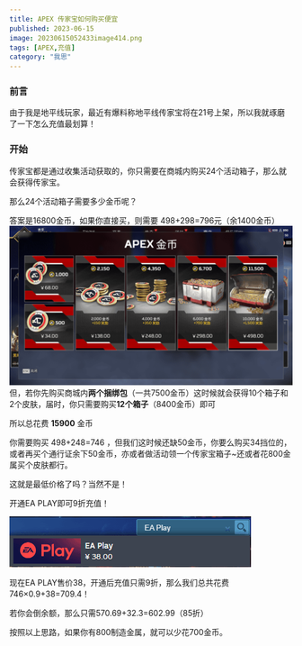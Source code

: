 ```yaml
---
title: APEX 传家宝如何购买便宜
published: 2023-06-15
image: 20230615052433image414.png
tags: [APEX,充值]
category: "我思"
---
```

### 前言
由于我是地平线玩家，最近有爆料称地平线传家宝将在21号上架，所以我就琢磨了一下怎么充值最划算！
### 开始
传家宝都是通过收集活动获取的，你只需要在商城内购买24个活动箱子，那么就会获得传家宝。

那么24个活动箱子需要多少金币呢？

答案是16800金币，如果你直接买，则需要 498+298=796元（余1400金币）
![商城图片](20230615052433image414-1024x576.png "商城图片")
但，若你先购买商城内**两个捆绑包**（一共7500金币）这时候就会获得10个箱子和2个皮肤，届时，你只需要购买**12个箱子**（8400金币）即可

所以总花费 **15900** 金币

你需要购买 498+248=746 ，但我们这时候还缺50金币，你要么购买34挡位的，或者再买个通行证余下50金币，亦或者做活动领一个传家宝箱子~还或者花800金属买个皮肤都行。

这就是最低价格了吗？当然不是！

开通EA PLAY即可9折充值！

![EA Play](updata20240510042707.png "EA Play")

现在EA PLAY售价38，开通后充值只需9折，那么我们总共花费 746×0.9+38=709.4！

若你会倒余额，那么只需570.69+32.3=602.99（85折）

按照以上思路，如果你有800制造金属，就可以少花700金币。
